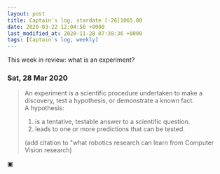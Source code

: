 ```yaml
---
layout: post
title: Captain's log, stardate [-26]1065.00
date: 2020-03-22 12:04:50 +0000
last_modified_at: 2020-11-28 07:38:36 +0000
tags: [Captain's log, weekly]
---
```


This week in review: what is an experiment?

<!-- more -->

### Sat, 28 Mar 2020

> An experiment is a scientific procedure undertaken to make a discovery, test a
> hypothesis, or demonstrate a known fact.  
> A hypothesis:
>
> 1. is a tentative, testable answer to a scientific question.
> 2. leads to one or more predictions that can be tested.
>
> (add citation to "what robotics research can learn from Computer Vision research)

▣
